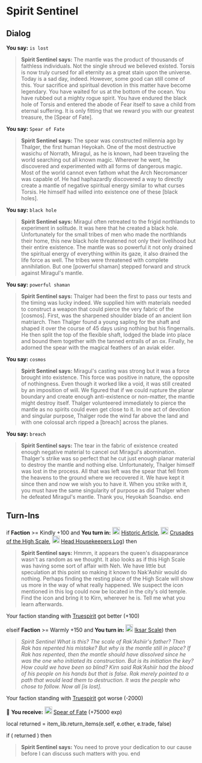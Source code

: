 # Spirit Sentinel 




## Dialog

**You say:** `is lost`



>**Spirit Sentinel  says:** The mantle was the product of thousands of faithless individuals. Not the single shroud we believed existed. Torsis is now truly cursed for all eternity as a great stain upon the universe. Today is a sad day, indeed. However, some good can still come of this. Your sacrifice and spiritual devotion in this matter have become legendary. You have waited for us at the bottom of the ocean. You have rubbed out a mighty rogue spirit. You have endured the black hole of Torsis and entered the abode of Fear itself to save a child from eternal suffering. It is only fitting that we reward you with our greatest treasure, the [Spear of Fate].

**You say:** `Spear of Fate`



>**Spirit Sentinel  says:** The spear was constructed millennia ago by Thalger, the first human Heyokah. One of the most destructive wasichu of Norrath, Miragul, as he is known, had been traveling the world searching out all known magic. Wherever he went, he discovered and experimented with all forms of dangerous magic. Most of the world cannot even fathom what the Arch Necromancer was capable of. He had haphazardly discovered a way to directly create a mantle of negative spiritual energy similar to what curses Torsis. He himself had willed into existence one of these [black holes].

**You say:** `black hole`



>**Spirit Sentinel  says:** Miragul often retreated to the frigid northlands to experiment in solitude. It was here that he created a black hole.  Unfortunately for the small tribes of men who made the northlands their home, this new black hole threatened not only their livelihood but their entire existence. The mantle was so powerful it not only drained the spiritual energy of everything within its gaze, it also drained the life force as well. The tribes were threatened with complete annihilation. But one [powerful shaman] stepped forward and struck against Miragul's mantle.

**You say:** `powerful shaman`



>**Spirit Sentinel  says:** Thalger had been the first to pass our tests and the timing was lucky indeed. We supplied him with materials needed to construct a weapon that could pierce the very fabric of the [cosmos]. First, was the sharpened shoulder blade of an ancient lion matriarch. Then Thalger found a young sapling for the shaft and shaped it over the course of 45 days using nothing but his fingernails. He then split the top of the flexible shaft, lodged the blade into place and bound them together with the tanned entrails of an ox. Finally, he adorned the spear with the magical feathers of an aviak elder.

**You say:** `cosmos`



>**Spirit Sentinel  says:** Miragul's casting was strong but it was a force brought into existence. This force was positive in nature, the opposite of nothingness. Even though it worked like a void, it was still created by an imposition of will. We figured that if we could rupture the planar boundary and create enough anti-existence or non-matter, the mantle might destroy itself. Thalger volunteered immediately to pierce the mantle as no spirits could even get close to it. In one act of devotion and singular purpose, Thalger rode the wind far above the land and with one colossal arch ripped a [breach] across the planes.

**You say:** `breach`



>**Spirit Sentinel  says:** The tear in the fabric of existence created enough negative material to cancel out Miragul's abomination. Thalger's strike was so perfect that he cut just enough planar material to destroy the mantle and nothing else. Unfortunately, Thalger himself was lost in the process. All that was left was the spear that fell from the heavens to the ground where we recovered it. We have kept it since then and now we wish you to have it. When you strike with it, you must have the same singularity of purpose as did Thalger when he defeated Miragul's mantle. Thank you, Heyokah Soandso.
end



## Turn-Ins




if **Faction** >= Kindly +100 and  **You turn in:** <img style="background:url(/static/icons/blank_slot.gif);width:20px;height:20px;" src="/static/icons/item_865.png" alt="" /> <a
                                href="/item/18456" data-url="18456" class="tooltip-link link">Historic Article</a>, <img style="background:url(/static/icons/blank_slot.gif);width:20px;height:20px;" src="/static/icons/item_865.png" alt="" /> <a
                                href="/item/18457" data-url="18457" class="tooltip-link link">Crusades of the High Scale</a>, <img style="background:url(/static/icons/blank_slot.gif);width:20px;height:20px;" src="/static/icons/item_865.png" alt="" /> <a
                                href="/item/18458" data-url="18458" class="tooltip-link link">Head Housekeepers Log</a>) then 


>**Spirit Sentinel  says:** Hmmm, it appears the queen's disappearance wasn't as random as we thought. It also looks as if this High Scale was having some sort of affair with Neh. We have little but speculation at this point so making it known to Nak'Ashiir would do nothing. Perhaps finding the resting place of the High Scale will show us more in the way of what really happened. We suspect the icon mentioned in this log could now be located in the city's old temple. Find the icon and bring it to Kirn, wherever he is. Tell me what you learn afterwards.


Your faction standing with [Truespirit](/faction/404) got better (<span class='text-success'>+100</span>)

elseif **Faction** >= Warmly +150 and  **You turn in:** <img style="background:url(/static/icons/blank_slot.gif);width:20px;height:20px;" src="/static/icons/item_1234.png" alt="" /> <a
                                href="/item/1674" data-url="1674" class="tooltip-link link">Iksar Scale</a>) then 


>*Spirit Sentinel  What is this?  The scale of Rak'Ashiir's father?  Then Rak has repented his mistake?  But why is the mantle still in place?  If Rak has repented, then the mantle should have dissolved since he was the one who initiated its construction.  But is its initiation the key?  How could we have been so blind?  Kirn said Rak'Ashiir had the blood of his people on his hands but that is false. Rak merely pointed to a path that would lead them to destruction.  It was the people who chose to follow. Now all [is lost].*


Your faction standing with [Truespirit](/faction/404) got worse (<span class='text-danger'>-2000</span>)


 &#127873; **You receive:**  <img style="background:url(/static/icons/blank_slot.gif);width:20px;height:20px;" src="/static/icons/item_1187.png" alt="" /> <a
                                href="/item/10651" data-url="10651" class="tooltip-link link">Spear of Fate</a> (+75000 exp)

 

local returned = item_lib.return_items(e.self, e.other, e.trade, false)

if ( returned ) then


>**Spirit Sentinel  says:** You need to prove your dedication to our cause before I can discuss such matters with you.
end
